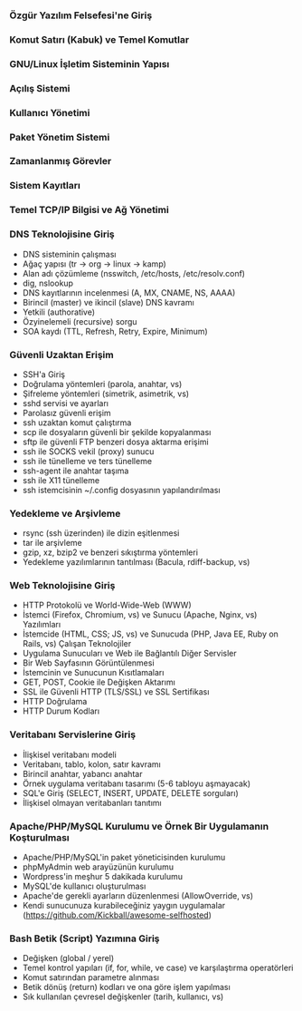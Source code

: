 ### Özgür Yazılım Felsefesi'ne Giriş


### Komut Satırı (Kabuk) ve Temel Komutlar


### GNU/Linux İşletim Sisteminin Yapısı



### Açılış Sistemi


### Kullanıcı Yönetimi


### Paket Yönetim Sistemi


### Zamanlanmış Görevler


### Sistem Kayıtları


### Temel TCP/IP Bilgisi ve Ağ Yönetimi


### DNS Teknolojisine Giriş

* DNS sisteminin çalışması
 * Ağaç yapısı (tr -> org -> linux -> kamp)
 * Alan adı çözümleme (nsswitch, /etc/hosts, /etc/resolv.conf)
* dig, nslookup
* DNS kayıtlarının incelenmesi (A, MX, CNAME, NS, AAAA)
* Birincil (master) ve ikincil (slave) DNS kavramı
 * Yetkili (authorative)
 * Özyinelemeli (recursive) sorgu
* SOA kaydı (TTL, Refresh, Retry, Expire, Minimum)

### Güvenli Uzaktan Erişim

* SSH'a Giriş
 * Doğrulama yöntemleri (parola, anahtar, vs)
 * Şifreleme yöntemleri (simetrik, asimetrik, vs)
* sshd servisi ve ayarları
* Parolasız güvenli erişim
* ssh uzaktan komut çalıştırma
* scp ile dosyaların güvenli bir şekilde kopyalanması
* sftp ile güvenli FTP benzeri dosya aktarma erişimi
* ssh ile SOCKS vekil (proxy) sunucu
* ssh ile tünelleme ve ters tünelleme
* ssh-agent ile anahtar taşıma
* ssh ile X11 tünelleme
* ssh istemcisinin ~/.config dosyasının yapılandırılması

### Yedekleme ve Arşivleme

* rsync (ssh üzerinden) ile dizin eşitlenmesi
* tar ile arşivleme
* gzip, xz, bzip2 ve benzeri sıkıştırma yöntemleri
* Yedekleme yazılımlarının tantılması (Bacula, rdiff-backup, vs)

### Web Teknolojisine Giriş

* HTTP Protokolü ve World-Wide-Web (WWW)
* İstemci (Firefox, Chromium, vs) ve Sunucu (Apache, Nginx, vs) Yazılımları
* İstemcide (HTML, CSS; JS, vs) ve Sunucuda (PHP, Java EE, Ruby on Rails, vs) Çalışan Teknolojiler
* Uygulama Sunucuları ve Web ile Bağlantılı Diğer Servisler
* Bir Web Sayfasının Görüntülenmesi
* İstemcinin ve Sunucunun Kısıtlamaları
* GET, POST, Cookie ile Değişken Aktarımı
* SSL ile Güvenli HTTP (TLS/SSL) ve SSL Sertifikası
* HTTP Doğrulama
* HTTP Durum Kodları

### Veritabanı Servislerine Giriş

* İlişkisel veritabanı modeli
 * Veritabanı, tablo, kolon, satır kavramı
 * Birincil anahtar, yabancı anahtar
 * Örnek uygulama veritabanı tasarımı (5-6 tabloyu aşmayacak)
* SQL'e Giriş (SELECT, INSERT, UPDATE, DELETE sorguları)
* İlişkisel olmayan veritabanları tanıtımı

### Apache/PHP/MySQL Kurulumu ve Örnek Bir Uygulamanın Koşturulması

* Apache/PHP/MySQL'in paket yöneticisinden kurulumu
* phpMyAdmin web arayüzünün kurulumu
* Wordpress'in meşhur 5 dakikada kurulumu
 * MySQL'de kullanıcı oluşturulması
 * Apache'de gerekli ayarların düzenlenmesi (AllowOverride, vs)
* Kendi sunucunuza kurabileceğiniz yaygın uygulamalar (https://github.com/Kickball/awesome-selfhosted)

### Bash Betik (Script) Yazımına Giriş

* Değişken (global / yerel)
* Temel kontrol yapıları (if, for, while, ve case) ve karşılaştırma operatörleri
* Komut satırından parametre alınması
* Betik dönüş (return) kodları ve ona göre işlem yapılması
* Sık kullanılan çevresel değişkenler (tarih, kullanıcı, vs)
